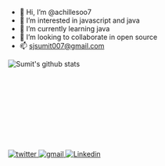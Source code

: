 - 👋 Hi, I’m @achillesoo7
- 👀 I’m interested in javascript and java
- 🌱 I’m currently learning java
- 💞️ I’m looking to collaborate in open source
- 📫 sjsumit007@gmail.com

<a href="https://github.com/achillesoo7">
  <img align="left" src="https://github-readme-stats.anuraghazra1.vercel.app/api?username=achillesoo7&count_private=true&theme=radical" alt="Sumit's github stats" />
</a>

<br/><br/><br/><br/><br/><br/><br/><br/><br/><br/>

<a href="https://twitter.com/geeksumit" target="_blank">
<img src=https://img.shields.io/badge/twitter-%2300acee.svg?&style=for-the-badge&logo=twitter&logoColor=white alt=twitter style="margin-bottom: 5px;" />
</a> 
<a href="mailto:sjsumit007@gmail.com?hl=en" target="_blank">
<img src=https://img.shields.io/badge/gmail-%23DC493C.svg?&style=for-the-badge&logo=gmail&logoColor=white alt=gmail style="margin-bottom: 5px;" />
</a>
<a href="https://www.linkedin.com/in/to-sumit-jha/" target="_blank">
<img src=https://img.shields.io/badge/linkedin-%231E77B5.svg?&style=for-the-badge&logo=linkedin&logoColor=white alt=Linkedin style="margin-bottom: 5px;" />
</a>
<!---
achillesoo7/achillesoo7 is a ✨ special ✨ repository because its `README.md` (this file) appears on your GitHub profile.
You can click the Preview link to take a look at your changes.
--->
